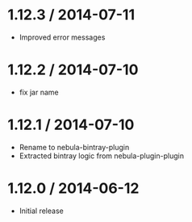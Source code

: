 1.12.3 / 2014-07-11
===================

* Improved error messages

1.12.2 / 2014-07-10
===================

* fix jar name

1.12.1 / 2014-07-10
===================

* Rename to nebula-bintray-plugin
* Extracted bintray logic from nebula-plugin-plugin

1.12.0 / 2014-06-12
===================

* Initial release
